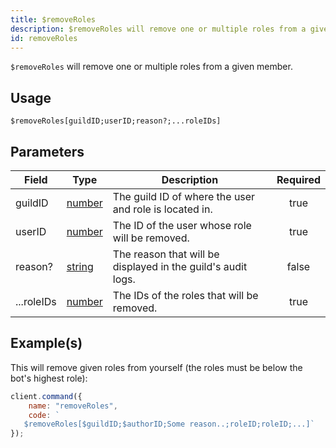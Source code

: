```yaml
---
title: $removeRoles
description: $removeRoles will remove one or multiple roles from a given member.
id: removeRoles
---
```


`$removeRoles` will remove one or multiple roles from a given member.

## Usage

```aoi
$removeRoles[guildID;userID;reason?;...roleIDs]
```

## Parameters

| Field      | Type                                                                                              | Description                                                  | Required |
| ---------- | ------------------------------------------------------------------------------------------------- | ------------------------------------------------------------ | :------: |
| guildID    | [number](https://developer.mozilla.org/en-US/docs/Web/JavaScript/Reference/Global_Objects/Number) | The guild ID of where the user and role is located in.       |   true   |
| userID     | [number](https://developer.mozilla.org/en-US/docs/Web/JavaScript/Reference/Global_Objects/Number) | The ID of the user whose role will be removed.               |   true   |
| reason?    | [string](https://developer.mozilla.org/en-US/docs/Web/JavaScript/Reference/Global_Objects/String) | The reason that will be displayed in the guild's audit logs. |  false   |
| ...roleIDs | [number](https://developer.mozilla.org/en-US/docs/Web/JavaScript/Reference/Global_Objects/Number) | The IDs of the roles that will be removed.                   |   true   |

## Example(s)

This will remove given roles from yourself (the roles must be below the bot's highest role):

```javascript
client.command({
    name: "removeRoles",
    code: `
   $removeRoles[$guildID;$authorID;Some reason..;roleID;roleID;...]`
});
```
